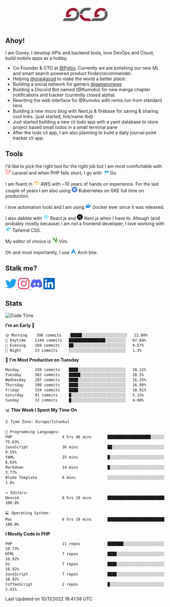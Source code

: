 <h1 align="center">
  <img src="https://raw.githubusercontent.com/gcg/gcg/master/gcg.png" alt="Guney Can Gokoglu" />
</h1>

## Ahoy!

I am Guney. I develop APIs and backend tools, love DevOps and Cloud, build mobile apps as a hobby.

- Co-Founder & CTO at [@Poltio](https://www.poltio.com). Currently we are polishing our new ML and smart search powered product finder/recommender.
- Helping [@one4good](https://one4good.com) to make the world a better place.
- Building a social network for gamers [@gameronegg](https://g1.gg)
- Building a Discord Bot named (@Kumoko) for new manga chapter notifications and tracker (currently closed alpha)
- Rewriting the web interface for @Kumoko with remix.run from standard html.
- Building a new micro blog with Next.js & firebase for saving & sharing cool links. (just started, link/name tbd)
- Just started building a new cli todo app with a yaml database to store project based small todos in a small terminal pane
- After the todo cli app, I am also planning to build a daily journal point tracker cli app.


## Tools

I'd like to pick the right tool for the right job but I am most comfortable with  <img src="https://raw.githubusercontent.com/gcg/gcg/master/assets/laravel.svg" alt="Laravel PHP" width="18" height="18" /> Laravel and when PHP falls short, I go with <img src="https://raw.githubusercontent.com/gcg/gcg/master/assets/go.svg" alt="Go" width="18" height="18" /> Go.

I am fluent in <img src="https://raw.githubusercontent.com/gcg/gcg/master/assets/amazonaws.svg" alt="AWS" width="18" height="18" /> AWS with ~10 years of hands on experience. For the last couple of years I am also using <img src="https://raw.githubusercontent.com/gcg/gcg/master/assets/kubernetes.svg" alt="GKE" height="18" width="18" /> Kubernetes on GKE full time on production.

I love automation tools and I am using <img src="https://raw.githubusercontent.com/gcg/gcg/master/assets/docker.svg" alt="Docker" width="18" height="18" /> Docker ever since it was released.

I also dabble with <img src="https://raw.githubusercontent.com/gcg/gcg/master/assets/react.svg" alt="React.js" width="18" height="18" /> React.js and <img src="https://raw.githubusercontent.com/gcg/gcg/master/assets/nextdotjs.svg" alt="Next.js" width="18" height="18" /> Next.js when I have to.
Altough (and probably mostly because) I am not a frontend developer, I love working with <img src="https://raw.githubusercontent.com/gcg/gcg/master/assets/tailwindcss.svg" alt="Tailwind CSS" width="18" height="18" /> Tailwind CSS.

My editor of choice is <img src="https://raw.githubusercontent.com/gcg/gcg/master/assets/neovim.svg" alt="NeoVim" width="18" height="18" /> Vim.

Oh and most importantly, I use <img src="https://raw.githubusercontent.com/gcg/gcg/master/assets/archlinux.svg" alt="Arch Linux" width="18" height="18" /> Arch btw.


## Stalk me?

<a href="https://twitter.com/gcg" target="_blank" >
    <img src="https://raw.githubusercontent.com/gcg/gcg/master/assets/twitter.svg" width="36" height="36" alt="@gcg" />
</a>

<a href="https://instagram.com/gcg" target="_blank">
    <img src="https://raw.githubusercontent.com/gcg/gcg/master/assets/instagram.svg" alt="@gcg" width="36" height="36" />
</a>

<a href="https://discord.gg/SMcJHkX4r7" target="_blank">
    <img src="https://raw.githubusercontent.com/gcg/gcg/master/assets/discord.svg" alt="gcg#3057" width="36" height="36" />
</a>

<a href="https://www.linkedin.com/in/guneycan/" target="_blank">
    <img src="https://raw.githubusercontent.com/gcg/gcg/master/assets/linkedin.svg" alt="LinkedIn" width="36" height="36" />
</a>

## Stats

<!--START_SECTION:waka-->
![Code Time](http://img.shields.io/badge/Code%20Time-1%2C418%20hrs%2046%20mins-blue)

**I'm an Early 🐤** 

```text
🌞 Morning    390 commits    █████░░░░░░░░░░░░░░░░░░░░   22.08% 
🌆 Daytime    1184 commits   ████████████████░░░░░░░░░   67.04% 
🌃 Evening    169 commits    ██░░░░░░░░░░░░░░░░░░░░░░░   9.57% 
🌙 Night      23 commits     ░░░░░░░░░░░░░░░░░░░░░░░░░   1.3%

```
📅 **I'm Most Productive on Tuesday** 

```text
Monday       320 commits    ████░░░░░░░░░░░░░░░░░░░░░   18.12% 
Tuesday      362 commits    █████░░░░░░░░░░░░░░░░░░░░   20.5% 
Wednesday    287 commits    ████░░░░░░░░░░░░░░░░░░░░░   16.25% 
Thursday     300 commits    ████░░░░░░░░░░░░░░░░░░░░░   16.99% 
Friday       334 commits    ████░░░░░░░░░░░░░░░░░░░░░   18.91% 
Saturday     91 commits     █░░░░░░░░░░░░░░░░░░░░░░░░   5.15% 
Sunday       72 commits     █░░░░░░░░░░░░░░░░░░░░░░░░   4.08%

```


📊 **This Week I Spent My Time On** 

```text
⌚︎ Time Zone: Europe/Istanbul

💬 Programming Languages: 
PHP                      4 hrs 46 mins       ███████████████████░░░░░░   75.63% 
JavaScript               36 mins             ██░░░░░░░░░░░░░░░░░░░░░░░   9.55% 
YAML                     25 mins             █░░░░░░░░░░░░░░░░░░░░░░░░   6.63% 
Markdown                 14 mins             █░░░░░░░░░░░░░░░░░░░░░░░░   3.77% 
Blade Template           6 mins              ░░░░░░░░░░░░░░░░░░░░░░░░░   1.6%

🔥 Editors: 
Neovim                   6 hrs 19 mins       █████████████████████████   100.0%

💻 Operating System: 
Mac                      6 hrs 19 mins       █████████████████████████   100.0%

```

**I Mostly Code in PHP** 

```text
PHP                      11 repos            ███████░░░░░░░░░░░░░░░░░░   29.73% 
HTML                     7 repos             ████░░░░░░░░░░░░░░░░░░░░░   18.92% 
Go                       7 repos             ████░░░░░░░░░░░░░░░░░░░░░   18.92% 
JavaScript               7 repos             ████░░░░░░░░░░░░░░░░░░░░░   18.92% 
CoffeeScript             2 repos             █░░░░░░░░░░░░░░░░░░░░░░░░   5.41%

```



 Last Updated on 10/11/2022 18:41:58 UTC
<!--END_SECTION:waka-->
